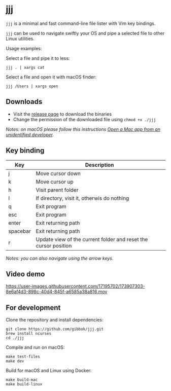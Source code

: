 # jjj

`jjj` is a minimal and fast command-line file lister with Vim key bindings.

`jjj` can be used to navigate swiftly your OS and pipe a selected file to other Linux utilities.

Usage examples:

Select a file and pipe it to less:

```shell
jjj . | xargs cat
```

Select a file and open it with macOS finder:

```shell
jjj /Users | xargs open
```

## Downloads

- Visit the [release page](https://github.com/gibbok/jjj/releases) to download the binaries
- Change the permission of the downloaded file using `chmod +x ./jjj`

*Notes: on macOS please follow this instructions [Open a Mac app from an unidentified developer](https://support.apple.com/guide/mac-help/open-a-mac-app-from-an-unidentified-developer-mh40616/mac).*

## Key binding

| Key      | Description                                                     |
| -------- | --------------------------------------------------------------- |
| j        | Move cursor down                                                |
| k        | Move cursor up                                                  |
| h        | Visit parent folder                                             |
| l        | If directory, visit it, otherwis do nothing                     |
| q        | Exit program                                                    |
| esc      | Exit program                                                    |
| enter    | Exit returning path                                             |
| spacebar | Exit returning path                                             |
| r        | Update view of the current folder and reset the cursor position |

*Notes: you can also navigate using the arrow keys.*

## Video demo

https://user-images.githubusercontent.com/17195702/173907303-8e6af4d3-898c-40d4-845f-a6585a38a816.mov

## For development

Clone the repository and install dependencies:

```shell
git clone https://github.com/gibbok/jjj.git
brew install ncurses
cd ./jjj
```

Compile and run on macOS:

```shell
make test-files
make dev 
```

Build for macOS and Linux using Docker:

```shell
make build-mac
make build-linux
```
